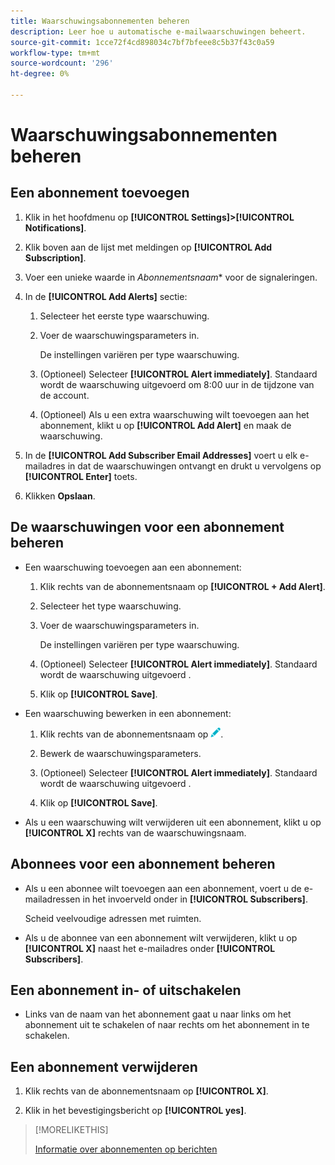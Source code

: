 ```yaml
---
title: Waarschuwingsabonnementen beheren
description: Leer hoe u automatische e-mailwaarschuwingen beheert.
source-git-commit: 1cce72f4cd898034c7bf7bfeee8c5b37f43c0a59
workflow-type: tm+mt
source-wordcount: '296'
ht-degree: 0%

---
```


# Waarschuwingsabonnementen beheren

## Een abonnement toevoegen

1. Klik in het hoofdmenu op **[!UICONTROL Settings]>[!UICONTROL Notifications]**.

1. Klik boven aan de lijst met meldingen op **[!UICONTROL Add Subscription]**.

1. Voer een unieke waarde in *Abonnementsnaam** voor de signaleringen.

1. In de **[!UICONTROL Add Alerts]** sectie:

   1. Selecteer het eerste type waarschuwing.

   1. Voer de waarschuwingsparameters in.

      De instellingen variëren per type waarschuwing.

   1. (Optioneel) Selecteer **[!UICONTROL Alert immediately]**. Standaard wordt de waarschuwing uitgevoerd om 8:00 uur in de tijdzone van de account.

   1. (Optioneel) Als u een extra waarschuwing wilt toevoegen aan het abonnement, klikt u op **[!UICONTROL Add Alert]** en maak de waarschuwing.

1. In de **[!UICONTROL Add Subscriber Email Addresses]** voert u elk e-mailadres in dat de waarschuwingen ontvangt en drukt u vervolgens op **[!UICONTROL Enter]** toets.

1. Klikken **Opslaan**.

## De waarschuwingen voor een abonnement beheren

* Een waarschuwing toevoegen aan een abonnement:

   1. Klik rechts van de abonnementsnaam op **[!UICONTROL + Add Alert]**.

   1. Selecteer het type waarschuwing.

   1. Voer de waarschuwingsparameters in.

      De instellingen variëren per type waarschuwing.

   1. (Optioneel) Selecteer **[!UICONTROL Alert immediately]**. Standaard wordt de waarschuwing uitgevoerd <!-- at what time? -->.

   1. Klik op **[!UICONTROL Save]**.

* Een waarschuwing bewerken in een abonnement:

   1. Klik rechts van de abonnementsnaam op ![Bewerken](/help/dsp/assets/edit.png).

   1. Bewerk de waarschuwingsparameters.

   1. (Optioneel) Selecteer **[!UICONTROL Alert immediately]**. Standaard wordt de waarschuwing uitgevoerd <!-- at what time? -->.

   1. Klik op **[!UICONTROL Save]**.

* Als u een waarschuwing wilt verwijderen uit een abonnement, klikt u op **[!UICONTROL X]** rechts van de waarschuwingsnaam.

## Abonnees voor een abonnement beheren

* Als u een abonnee wilt toevoegen aan een abonnement, voert u de e-mailadressen in het invoerveld onder in **[!UICONTROL Subscribers]**.

   Scheid veelvoudige adressen met ruimten.

* Als u de abonnee van een abonnement wilt verwijderen, klikt u op **[!UICONTROL X]** naast het e-mailadres onder **[!UICONTROL Subscribers]**.

## Een abonnement in- of uitschakelen

* Links van de naam van het abonnement gaat u naar links om het abonnement uit te schakelen of naar rechts om het abonnement in te schakelen.

## Een abonnement verwijderen

1. Klik rechts van de abonnementsnaam op **[!UICONTROL X]**.

1. Klik in het bevestigingsbericht op **[!UICONTROL yes]**.

>[!MORELIKETHIS]
>
>[Informatie over abonnementen op berichten](alerts-about.md)
